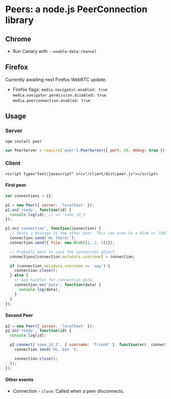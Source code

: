 # Peers: a node.js PeerConnection library #


## Chrome ##

* Run Canary with `--enable-data-channel`


## Firefox ##

Currently awaiting next Firefox WebRTC update.

* Firefox flags:
  `media.navigator.enabled: true`
  `media.navigator.permission.disabled: true`
  `media.peerconnection.enabled: true`

## Usage ##

### Server ###

`npm install peer`

```js
var PeerServer = require('peer').PeerServer({ port: 80, debug: true });
```

### Client ###

`<script type="text/javascript" src="/client/dist/peer.js"></script>`


#### First peer ####

```js
var connections = {};

p1 = new Peer({ server: 'localhost' });
p1.on('ready', function(id) {
  console.log(id); // => 'some_id_1'
});

p1.on('connection', function(connection) {
  // Sends a message to the other peer. This can even be a blob or JSON.
  connection.send('Hi there!');
  connection.send({ file: new Blob([1, 2, 3])});

  // Probably want to save the connection object.
  connections[connection.metadata.username] = connection;

  if (connection.metadata.username == 'spy') {
    connection.close();
  } else {
    // Add handler for connection data.
    connection.on('data', function(data) {
      console.log(data);
    }
  }
});

```

#### Second Peer ####

```js
p2 = new Peer({ server: 'localhost' });
p2.on('ready', function(id) {
  console.log(id);

  p2.connect('some_id_1', { username: 'friend' }, function(err, connection) {
    connection.send('Hi, bye.');

    connection.close();
  });
});
```

#### Other events ####

* Connection - `close`: Called when a peer disconnects.
